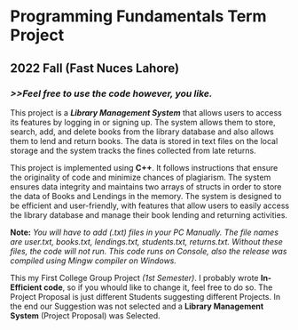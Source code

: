# Programming Fundamentals Term Project
## 2022 Fall (Fast Nuces Lahore)
### *>>Feel free to use the code however, you like.*

This project is a _**Library Management System**_ that allows users to access its features by logging in or signing up.
The system allows them to store, search, add, and delete books from the library database and also allows them to lend and return books.
The data is stored in text files on the local storage and the system tracks the fines collected from late returns.

This project is implemented using **C++**. 
It follows instructions that ensure the originality of code and minimize chances of plagiarism. 
The system ensures data integrity and maintains two arrays of structs in order to store the data of Books and Lendings in the memory. 
The system is designed to be efficient and user-friendly, with features that allow users to easily access the library database and manage their book lending and returning activities.

**Note:** *You will have to add (.txt) files in your PC Manually. The file names are user.txt, books.txt, lendings.txt, students.txt, returns.txt. Without these files, the code will not run. This code runs on Console, also the release was compiled using Mingw compiler on Windows.*

This my First College Group Project *(1st Semester)*. 
I probably wrote **In-Efficient code**, so if you whould like to change it, feel free to do so.
The Project Proposal is just different Students suggesting different Projects. 
In the end our Suggestion was not selected and a **Library Management System** (Project Proposal) was Selected.

